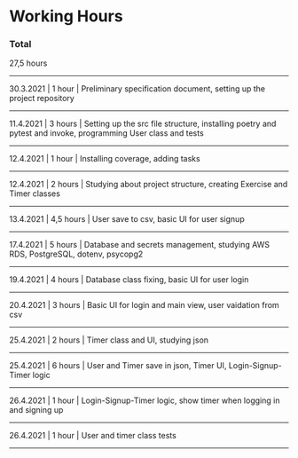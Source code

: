 # Working Hours

### Total

27,5 hours

---

30.3.2021 | 1 hour | Preliminary specification document, setting up the project repository

---

11.4.2021 | 3 hours | Setting up the src file structure, installing poetry and pytest and invoke, programming User class and tests

---

12.4.2021 | 1 hour | Installing coverage, adding tasks

---

12.4.2021 | 2 hours | Studying about project structure, creating Exercise and Timer classes

---

13.4.2021 | 4,5 hours | User save to csv, basic UI for user signup

---

17.4.2021 | 5 hours | Database and secrets management, studying AWS RDS, PostgreSQL, dotenv, psycopg2

---

19.4.2021 | 4 hours | Database class fixing, basic UI for user login

---

20.4.2021 | 3 hours | Basic UI for login and main view, user vaidation from csv

---

25.4.2021 | 2 hours | Timer class and UI, studying json

---

25.4.2021 | 6 hours | User and Timer save in json, Timer UI, Login-Signup-Timer logic

---

26.4.2021 | 1 hour | Login-Signup-Timer logic, show timer when logging in and signing up

---

26.4.2021 | 1 hour | User and timer class tests

---